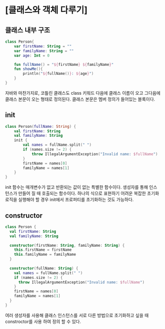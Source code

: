 # [클래스와 객체 다루기]

## 클래스 내부 구조
~~~kotlin
class Person{
    var firstName: String = ""
    var familyName: String = ""
    var age: Int = 0

    fun fullName() = "${firstName} ${familyName}"
    fun showMe(){
        println("${fullName()}: ${age}")
    }
}
~~~
자바와 마찬가지로, 코틀린 클래스도 class 키워드 다음에 클래스 이름이 오고 그다음에 클래스 본문이
오는 형태로 정의된다. 클래스 본문은 멤버 정의가 들어있는 블록이다.
<br>

## init
~~~kotlin
class Person(fullName: String) {
    val firstName: String
    val familyName: String
    init {
        val names = fullName.split(" ")
        if (names.size != 2) {
            throw IllegalArgumentException("Invalid name: $fullName")
        }
        firstName = names[0]
        familyName = names[1]
    }
}
~~~ 
init 함수는 매개변수가 없고 반환되는 값이 없는 특별한 함수이다.
생성자를 통해 인스턴스가 만들어 질 때 호출되는 함수이다.
하나의 식으로 표현하기 어려운 복잡한 초기화 로직을 실행해야 할 경우 init에서 프로퍼티를
초기화하는 것도 가능하다.
<br>

## constructor
~~~kotlin
class Person {
  val firstName: String
  val familyName: String
  
  constructor(firstName: String, familyName: String) {
    this.firstName = firstName
    this.familyName = familyName
  }
  
  constructor(fullName: String) {
    val names = fullName.split(" ")
    if (names.size != 2) {
      throw IllegalArgumentException("Invalid name: $fullName")
    }
    firstName = names[0]
    familyName = names[1]
  }
}
~~~
여러 생성자를 사용해 클래스 인스턴스를 서로 다른 방법으로 초기화하고 싶을 때 constroctor를
사용 하여 정의 할 수 있다.
<br>



